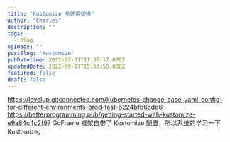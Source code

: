 ```yaml
---
title: "Kustomize 多环境切换"
author: "Charles"
description: ""
tags:
  - blog
ogImage: ""
postSlug: "kustomize"
pubDatetime: 2022-07-31T11:08:17.000Z
updatedDate: 2022-09-17T15:53:55.000Z
featured: false
draft: false
---
```


<https://levelup.gitconnected.com/kubernetes-change-base-yaml-config-for-different-environments-prod-test-6224bfb6cdd6>
<https://betterprogramming.pub/getting-started-with-kustomize-e9a84c4c2f97>
GoFrame 框架自带了 Kustomize 配置，所以系统的学习一下 Kustomize。
